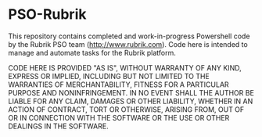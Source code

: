 # PSO-Rubrik
This repository contains completed and work-in-progress Powershell code by the Rubrik PSO team (http://www.rubrik.com). Code here is intended to manage and automate tasks for the Rubrik platform.

CODE HERE IS PROVIDED "AS IS", WITHOUT WARRANTY OF ANY KIND,
EXPRESS OR IMPLIED, INCLUDING BUT NOT LIMITED TO THE WARRANTIES OF
MERCHANTABILITY, FITNESS FOR A PARTICULAR PURPOSE AND NONINFRINGEMENT.
IN NO EVENT SHALL THE AUTHOR BE LIABLE FOR ANY CLAIM, DAMAGES OR
OTHER LIABILITY, WHETHER IN AN ACTION OF CONTRACT, TORT OR OTHERWISE,
ARISING FROM, OUT OF OR IN CONNECTION WITH THE SOFTWARE OR THE USE OR
OTHER DEALINGS IN THE SOFTWARE.